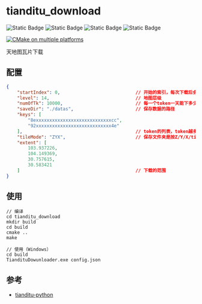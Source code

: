 # tianditu_download

![Static Badge](https://img.shields.io/badge/https%3A%2F%2Fimg.shields.io%2Fbadge%2Fany_text-C%2B%2B17-blue?style=flat&label=Standard%20C%2B%2B&link=https%3A%2F%2Fen.cppreference.com%2Fw%2Fcpp%2F17)
![Static Badge](https://img.shields.io/badge/https%3A%2F%2Fimg.shields.io%2Fbadge%2Fany_text-json-orange?label=JSON&link=https%3A%2F%2Fgithub.com%2Fnlohmann%2Fjson)
![Static Badge](https://img.shields.io/badge/https%3A%2F%2Fimg.shields.io%2Fbadge%2Fany_text-cpp--httplib-orange?label=HTTP&link=https%3A%2F%2Fgithub.com%2Fyhirose%2Fcpp-httplib)
![Static Badge](https://img.shields.io/badge/https%3A%2F%2Fimg.shields.io%2Fbadge%2Fany_text-easyloggingpp-orange?label=LOG&link=https%3A%2F%2Fgithub.com%2Fabumq%2Feasyloggingpp)

[![CMake on multiple platforms](https://github.com/geoyee/tianditu_download/actions/workflows/cmake-multi-platform.yml/badge.svg)](https://github.com/geoyee/tianditu_download/actions/workflows/cmake-multi-platform.yml)

天地图瓦片下载

## 配置

```json
{
    "startIndex": 0,                            // 开始的索引，每次下载后会自动更新，达到继续下载的目的
    "level": 14,                                // 地图层级
    "numOfTk": 10000,                           // 每一个token一天能下多少张瓦片，个人开发者为1万/天
    "saveDir": "./datas",                       // 保存数据的路径
    "keys": [
        "8exxxxxxxxxxxxxxxxxxxxxxxxxxxxcc",
        "92xxxxxxxxxxxxxxxxxxxxxxxxxxxx4e"
    ],                                          // token的列表，token越多，每天能下的就越多
    "tileMode": "ZYX",                          // 保存文件夹是按Z/Y/X/tile.png还是Z/X/Y/tile.png
    "extent": [
        103.937226,
        104.149369,
        30.757615,
        30.583421
    ]                                           // 下载的范围
}
```

## 使用

```shell
// 编译
cd tianditu_download
mkdir build
cd build
cmake ..
make

// 使用（Windows）
cd build
TiandituDowunloader.exe config.json
```

## 参考

- [tianditu-python](https://github.com/huifer/tianditu-python/tree/master)
